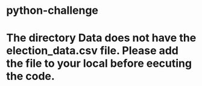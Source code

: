 # python-challenge
# The directory Data does not have the election_data.csv file. Please add the file to your local before eecuting the code.
